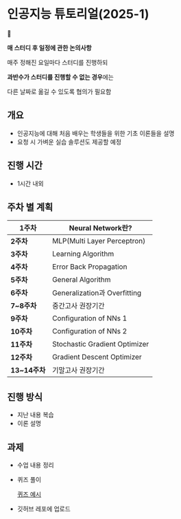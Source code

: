 # 인공지능 튜토리얼(2025-1)

<aside>
🌟

**매 스터디 후 일정에 관한 논의사항**

매주 정해진 요일마다 스터디를 진행하되

**과반수가 스터디를 진행할 수 없는 경우**에는

다른 날짜로 옮길 수 있도록 협의가 필요함

</aside>

## 개요

- 인공지능에 대해 처음 배우는 학생들을 위한 기초 이론들을 설명
- 요청 시 가벼운 실습 솔루션도 제공할 예정

## 진행 시간

- 1시간 내외

## 주차 별 계획

| **1주차** | Neural Network란? |
| --- | --- |
| **2주차** | MLP(Multi Layer Perceptron) |
| **3주차** | Learning Algorithm |
| **4주차** | Error Back Propagation |
| **5주차** | General Algorithm |
| **6주차** | Generalization과 Overfitting |
| **7~8주차** | 중간고사 권장기간 |
| **9주차** | Configuration of NNs 1 |
| **10주차** | Configuration of NNs 2 |
| **11주차** | Stochastic Gradient Optimizer |
| **12주차** | Gradient Descent Optimizer |
| **13~14주차** | 기말고사 권장기간 |

## 진행 방식

- 지난 내용 복습
- 이론 설명

## 과제

- 수업 내용 정리
- 퀴즈 풀이
    
    [퀴즈 예시](https://www.notion.so/19db6d824ce38045bf3ff465cf1f7770?pvs=21)
    
- 깃허브 레포에 업로드
